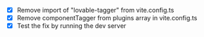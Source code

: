 - [x] Remove import of "lovable-tagger" from vite.config.ts
- [x] Remove componentTagger from plugins array in vite.config.ts
- [x] Test the fix by running the dev server
